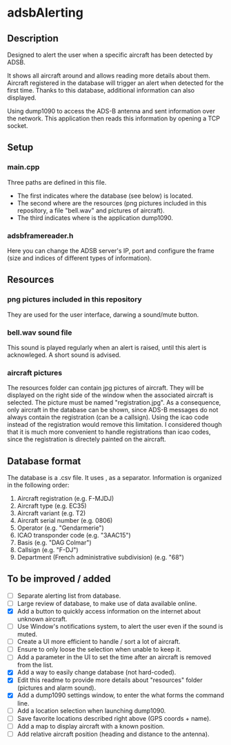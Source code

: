 # adsbAlerting

## Description
Designed to alert the user when a specific aircraft has been detected by ADSB.

It shows all aircraft around and allows reading more details about them.
Aircraft registered in the database will trigger an alert when detected for the first time.
Thanks to this database, additional information can also displayed.

Using dump1090 to access the ADS-B antenna and sent information over the network. This application then reads this information by opening a TCP socket.

## Setup
### main.cpp
Three paths are defined in this file.
- The first indicates where the database (see below) is located.
- The second where are the resources (png pictures included in this repository, a file "bell.wav" and pictures of aircraft).
- The third indicates where is the application dump1090.

### adsbframereader.h
Here you can change the ADSB server's IP, port and configure the frame (size and indices of different types of information).

## Resources
### png pictures included in this repository
They are used for the user interface, darwing a sound/mute button.

### bell.wav sound file
This sound is played regularly when an alert is raised, until this alert is acknowleged. A short sound is advised.

### aircraft pictures
The resources folder can contain jpg pictures of aircraft. They will be displayed on the right side of the window when the associated aircraft is selected. The picture must be named "registration.jpg". As a consequence, only aircraft in the database can be shown, since ADS-B messages do not always contain the registration (can be a callsign). Using the icao code instead of the registration would remove this limitation. I considered though that it is much more convenient to handle registrations than icao codes, since the registration is directely painted on the aircraft.

## Database format
The database is a .csv file. It uses , as a separator.
Information is organized in the following order:
1. Aircraft registration (e.g. F-MJDJ)
2. Aircraft type (e.g. EC35)
3. Aircraft variant (e.g. T2)
4. Aircraft serial number (e.g. 0806)
5. Operator (e.g. "Gendarmerie")
6. ICAO transponder code (e.g. "3AAC15")
7. Basis (e.g. "DAG Colmar")
8. Callsign (e.g. "F-DJ")
9. Department (French administrative subdivision) (e.g. "68")

## To be improved / added
- [ ] Separate alerting list from database.
- [ ] Large review of database, to make use of data available online.
- [x] Add a button to quickly access information on the internet about unknown aircraft.
- [ ] Use Window's notifications system, to alert the user even if the sound is muted. 
- [ ] Create a UI more efficient to handle / sort a lot of aircraft.
- [ ] Ensure to only loose the selection when unable to keep it.
- [ ] Add a parameter in the UI to set the time after an aircraft is removed from the list.
- [x] Add a way to easily change database (not hard-coded).
- [x] Edit this readme to provide more details about "resources" folder (pictures and alarm sound).
- [x] Add a dump1090 settings window, to enter the what forms the command line.
- [ ] Add a location selection when launching dump1090.
- [ ] Save favorite locations described right above (GPS coords + name).
- [ ] Add a map to display aircraft with a known position.
- [ ] Add relative aircraft position (heading and distance to the antenna).
